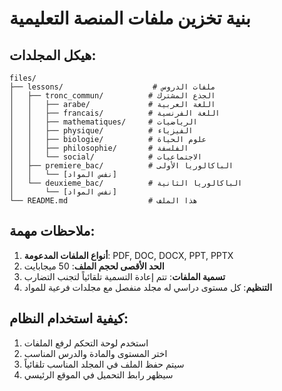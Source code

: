 # بنية تخزين ملفات المنصة التعليمية

## هيكل المجلدات:

```
files/
├── lessons/                    # ملفات الدروس
│   ├── tronc_commun/          # الجذع المشترك
│   │   ├── arabe/             # اللغة العربية
│   │   ├── francais/          # اللغة الفرنسية
│   │   ├── mathematiques/     # الرياضيات
│   │   ├── physique/          # الفيزياء
│   │   ├── biologie/          # علوم الحياة
│   │   ├── philosophie/       # الفلسفة
│   │   └── social/            # الاجتماعيات
│   ├── premiere_bac/          # الباكالوريا الأولى
│   │   └── [نفس المواد]
│   └── deuxieme_bac/          # الباكالوريا الثانية
│       └── [نفس المواد]
└── README.md                  # هذا الملف

```

## ملاحظات مهمة:

1. **أنواع الملفات المدعومة**: PDF, DOC, DOCX, PPT, PPTX
2. **الحد الأقصى لحجم الملف**: 50 ميجابايت
3. **تسمية الملفات**: تتم إعادة التسمية تلقائياً لتجنب التضارب
4. **التنظيم**: كل مستوى دراسي له مجلد منفصل مع مجلدات فرعية للمواد

## كيفية استخدام النظام:

1. استخدم لوحة التحكم لرفع الملفات
2. اختر المستوى والمادة والدرس المناسب
3. سيتم حفظ الملف في المجلد المناسب تلقائياً
4. سيظهر رابط التحميل في الموقع الرئيسي